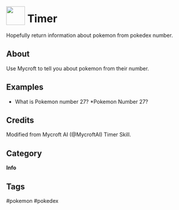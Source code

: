 # <img src='https://raw.githack.com/FortAwesome/Font-Awesome/master/svgs/solid/stopwatch.svg' card_color='#40DBB0' width='50' height='50' style='vertical-align:bottom'/> Timer
Hopefully return information about pokemon from pokedex number.

## About 
Use Mycroft to tell you about pokemon from their number.


## Examples 
* What is Pokemon number 27?
*Pokemon Number 27?
 
## Credits 
Modified from Mycroft AI (@MycroftAI) Timer Skill.

## Category
**Info**

## Tags
#pokemon
#pokedex
